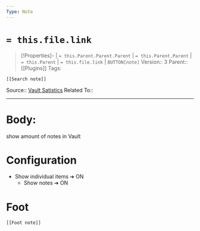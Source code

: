 ```yaml
---
Type: Note
---
```

# `= this.file.link`
>[!Properties]- |  `= this.Parent.Parent.Parent` | `= this.Parent.Parent` | `= this.Parent` | `= this.file.link` | `BUTTON[note]` 
>Version:: 3
>Parent:: [[Plugins]]
>Tags:
```meta-bind-embed
[[Search note]]
```
Source:: [Vault Satistics](obsidian://show-plugin?id=obsidian-vault-statistics-plugin)
Related To::
***
# Body:
show amount of notes in Vault

# Configuration
- Show individual items ➔ ON
    - Show notes ➔ ON








# Foot
```meta-bind-embed
[[Foot note]]
``` 